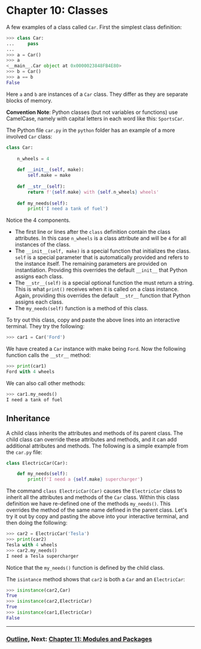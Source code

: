 # Chapter 10: Classes

A few examples of a class called `Car`.  First the simplest class definition:
```python
>>> class Car:
...     pass
...
>>> a = Car()
>>> a
<__main__.Car object at 0x0000023848FB4E80>
>>> b = Car()
>>> a == b
False
```
Here `a` and `b` are instances of a `Car` class.  They differ as they are separate blocks of memory.  

**Convention Note**: Python classes (but not variables or functions) use CamelCase, namely with capital letters in each word like this: `SportsCar`.

The Python file `car.py` in the `python` folder has an example of a more involved `Car` class:
```python
class Car:
    
    n_wheels = 4
    
    def __init__(self, make):
        self.make = make
    
    def __str__(self):
        return f'{self.make} with {self.n_wheels} wheels'
    
    def my_needs(self):
        print('I need a tank of fuel')
```
Notice the 4 components.  
* The first line or lines after the `class` definition contain the class attributes.  In this case `n_wheels` is a class attribute and will be `4` for all instances of the class.
* The `__init__(self, make)` is a special function that initializes the class.  `self` is a special parameter that is automatically provided and refers to the instance itself.  The remaining parameters are provided on instantiation.  Providing this overrides the default `__init__` that Python assigns each class.
* The `__str__(self)` is a special optional function the must return a string.  This is what `print()` receives when it is called on a class instance.  Again, providing this overrides the default `__str__` function that Python assigns each class.
* The `my_needs(self)` function is a method of this class.  

To try out this class, copy and paste the above lines into an interactive terminal.  They try the following:
```python
>>> car1 = Car('Ford')
```
We have created a `Car` instance with make being `Ford`.  Now the following function calls the `__str__` method:
```python
>>> print(car1)
Ford with 4 wheels
```
We can also call other methods:
```python
>>> car1.my_needs()
I need a tank of fuel
```

## Inheritance

A child class inherits the attributes and methods of its parent class.  The child class can override these attributes and methods, and it can add additional attributes and methods.  The following is a simple example from the `car.py` file:
```python
class ElectricCar(Car):

    def my_needs(self):
        print(f'I need a {self.make} supercharger')
```
The command `class ElectricCar(Car)` causes the `ElectricCar` class to inherit all the attributes and methods of the `Car` class.  Within this class definition we have re-defined one of the methods `my_needs()`.  This overrides the method of the same name defined in the parent class.  Let's try it out by copy and pasting the above into your interactive terminal, and then doing the following:
```python
>>> car2 = ElectricCar('Tesla')
>>> print(car2)
Tesla with 4 wheels
>>> car2.my_needs()
I need a Tesla supercharger
```
Notice that the `my_needs()` function is defined by the child class.

The `isintance` method shows that `car2` is both a `Car` and an `ElectricCar`:
```python
>>> isinstance(car2,Car)
True
>>> isinstance(car2,ElectricCar)
True
>>> isinstance(car1,ElectricCar)
False
```


___
### [Outline](README.md), Next: [Chapter 11: Modules and Packages](Chapter_11_Modules_and_Packages.md)

